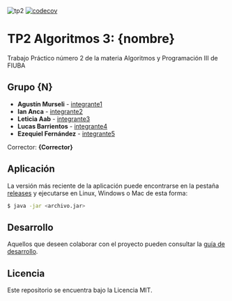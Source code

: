 ![tp2](https://github.com/LucasMBarrientos/algo3_tp2/actions/workflows/build.yml/badge.svg) [![codecov](https://codecov.io/gh/LucasMBarrientos/algo3_tp2/branch/master/graph/badge.svg)](https://codecov.io/gh/LucasMBarrientos/algo3_tp2)

# TP2 Algoritmos 3: {nombre} 

Trabajo Práctico número 2 de la materia Algoritmos y Programación III de FIUBA

## Grupo {N}

* **Agustín Murseli** - [integrante1](https://github.com/amurseli)
* **Ian Anca** - [integrante2](https://github.com/IA104)
* **Leticia Aab** - [integrante3](https://github.com/LetiAab)
* **Lucas Barrientos** - [integrante4](https://github.com/LucasMBarrientos)
* **Ezequiel Fernández** - [integrante5](https://github.com/Ezequiel2024)

Corrector: **{Corrector}**

## Aplicación

La versión más reciente de la aplicación puede encontrarse en la pestaña [releases](https://github.com/LucasMBarrientos/algo3_tp2/releases/latest) y ejecutarse en Linux, Windows o Mac de esta forma:

```bash
$ java -jar <archivo.jar>
```

## Desarrollo

Aquellos que deseen colaborar con el proyecto pueden consultar la [guía de desarrollo](./docs/Desarrollo.md).

## Licencia

Este repositorio se encuentra bajo la Licencia MIT.
